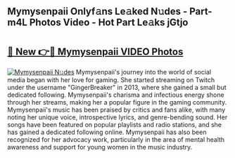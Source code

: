 ## Mymysenpaii Onlyf𝚊ns Le𝚊ked N𝚞des - Part-m4L Photos Video - Hot Part Le𝚊ks jGtjo

# <h2><a href="http://ac49971.deff.icu/?id=Mymysenpaii">🔗 New 👉🔴 Mymysenpaii VIDEO Photos</a></h2>

[![Mymysenpaii N𝚞des](https://i.imgur.com/rIISA9y.gif)](http://ac49971.deff.icu/?id=Mymysenpaii)
Mymysenpaii's journey into the world of social media began with her love for gaming. She started streaming on Twitch under the username "GingerBreaker" in 2013, where she gained a small but dedicated following. Mymysenpaii's charisma and infectious energy shone through her streams, making her a popular figure in the gaming community. Mymysenpaii's music has been praised by critics and fans alike, with many noting her unique voice, introspective lyrics, and genre-bending sound. Her songs have been featured on popular playlists and radio stations, and she has gained a dedicated following online. Mymysenpaii has also been recognized for her advocacy work, particularly in the area of mental health awareness and support for young women in the music industry.
